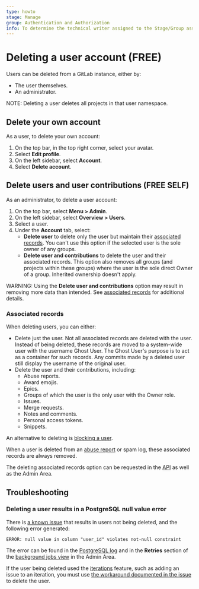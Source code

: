 ```yaml
---
type: howto
stage: Manage
group: Authentication and Authorization
info: To determine the technical writer assigned to the Stage/Group associated with this page, see https://about.gitlab.com/handbook/engineering/ux/technical-writing/#assignments
---
```


# Deleting a user account **(FREE)**

Users can be deleted from a GitLab instance, either by:

- The user themselves.
- An administrator.

NOTE:
Deleting a user deletes all projects in that user namespace.

## Delete your own account

As a user, to delete your own account:

1. On the top bar, in the top right corner, select your avatar.
1. Select **Edit profile**.
1. On the left sidebar, select **Account**.
1. Select **Delete account**.

## Delete users and user contributions **(FREE SELF)**

As an administrator, to delete a user account:

1. On the top bar, select **Menu > Admin**.
1. On the left sidebar, select **Overview > Users**.
1. Select a user.
1. Under the **Account** tab, select:
   - **Delete user** to delete only the user but maintain their [associated records](#associated-records). You can't use this option if
     the selected user is the sole owner of any groups.
   - **Delete user and contributions** to delete the user and their associated records. This option also removes all groups (and
     projects within these groups) where the user is the sole direct Owner of a group. Inherited ownership doesn't apply.

WARNING:
Using the **Delete user and contributions** option may result in removing more data than intended. See
[associated records](#associated-records) for additional details.

### Associated records

When deleting users, you can either:

- Delete just the user. Not all associated records are deleted with the user. Instead of being deleted, these records
  are moved to a system-wide user with the username Ghost User. The Ghost User's purpose is to act as a container for
  such records. Any commits made by a deleted user still display the username of the original user.
- Delete the user and their contributions, including:
  - Abuse reports.
  - Award emojis.
  - Epics.
  - Groups of which the user is the only user with the Owner role.
  - Issues.
  - Merge requests.
  - Notes and comments.
  - Personal access tokens.
  - Snippets.

An alternative to deleting is [blocking a user](../../admin_area/moderate_users.md#block-a-user).

When a user is deleted from an [abuse report](../../admin_area/review_abuse_reports.md) or spam log, these associated
records are always removed.

The deleting associated records option can be requested in the [API](../../../api/users.md#user-deletion) as well as
the Admin Area.

## Troubleshooting

### Deleting a user results in a PostgreSQL null value error

There is [a known issue](https://gitlab.com/gitlab-org/gitlab/-/issues/349411) that results
in users not being deleted, and the following error generated:

```plaintext
ERROR: null value in column "user_id" violates not-null constraint
```

The error can be found in the [PostgreSQL log](../../../administration/logs/index.md#postgresql-logs) and
in the **Retries** section of the [background jobs view](../../admin_area/index.md#background-jobs) in the Admin Area.

If the user being deleted used the [iterations](../../group/iterations/index.md) feature, such
as adding an issue to an iteration, you must use
[the workaround documented in the issue](https://gitlab.com/gitlab-org/gitlab/-/issues/349411#workaround)
to delete the user.
